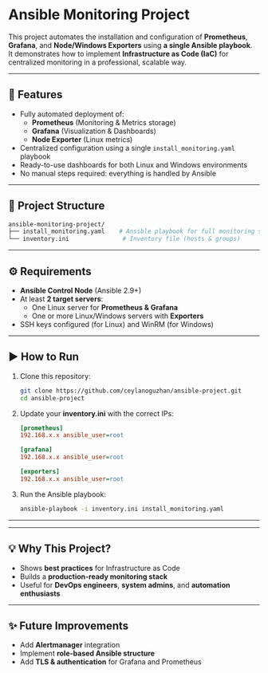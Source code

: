 # Ansible Monitoring Project

This project automates the installation and configuration of **Prometheus**, **Grafana**, and **Node/Windows Exporters** using **a single Ansible playbook**.  
It demonstrates how to implement **Infrastructure as Code (IaC)** for centralized monitoring in a professional, scalable way.

---

## 🚀 Features

- Fully automated deployment of:
  - **Prometheus** (Monitoring & Metrics storage)
  - **Grafana** (Visualization & Dashboards)
  - **Node Exporter** (Linux metrics)
- Centralized configuration using a single `install_monitoring.yaml` playbook
- Ready-to-use dashboards for both Linux and Windows environments
- No manual steps required: everything is handled by Ansible

---

## 📂 Project Structure

```bash
ansible-monitoring-project/
├── install_monitoring.yaml    # Ansible playbook for full monitoring stack
└── inventory.ini               # Inventory file (hosts & groups)
```

---

## ⚙️ Requirements

- **Ansible Control Node** (Ansible 2.9+)
- At least **2 target servers**:
  - One Linux server for **Prometheus & Grafana**
  - One or more Linux/Windows servers with **Exporters**
- SSH keys configured (for Linux) and WinRM (for Windows)

---

## ▶️ How to Run

1. Clone this repository:
   ```bash
   git clone https://github.com/ceylanoguzhan/ansible-project.git
   cd ansible-project
   ```

2. Update your **inventory.ini** with the correct IPs:
   ```ini
   [prometheus]
   192.168.x.x ansible_user=root

   [grafana]
   192.168.x.x ansible_user=root

   [exporters]
   192.168.x.x ansible_user=root
   ```

3. Run the Ansible playbook:
   ```bash
   ansible-playbook -i inventory.ini install_monitoring.yaml
   ```

---


---

## 💡 Why This Project?

- Shows **best practices** for Infrastructure as Code
- Builds a **production-ready monitoring stack**
- Useful for **DevOps engineers**, **system admins**, and **automation enthusiasts**

---

## ✨ Future Improvements

- Add **Alertmanager** integration
- Implement **role-based Ansible structure**
- Add **TLS & authentication** for Grafana and Prometheus

